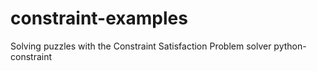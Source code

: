 # constraint-examples
Solving puzzles with the Constraint Satisfaction Problem solver python-constraint
